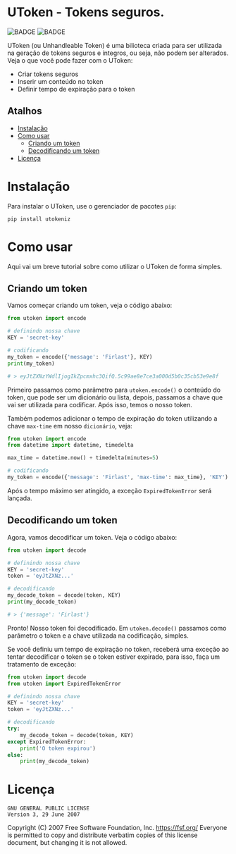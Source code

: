 # UToken - Tokens seguros.
![BADGE](https://img.shields.io/static/v1?label=status&message=em%20desenvolvimento&color=green)
![BADGE](https://img.shields.io/static/v1?label=language&message=python&color=blue)

UToken (ou Unhandleable Token) é uma bilioteca criada para ser
utilizada na geração de tokens seguros e íntegros, ou seja, não
podem ser alterados. Veja o que você pode fazer com o UToken:

- Criar tokens seguros
- Inserir um conteúdo no token
- Definir tempo de expiração para o token


## Atalhos

- [Instalação](#Instalação)
- [Como usar](#Como-usar)
  - [Criando um token](#Criando-um-token)
  - [Decodificando um token](#Decodificando-um-token)
- [Licença](#Licença)

# Instalação

Para instalar o UToken, use o gerenciador de pacotes `pip`:

```
pip install utokeniz
```

# Como usar

Aqui vai um breve tutorial sobre como utilizar o UToken de forma simples.

## Criando um token

Vamos começar criando um token, veja o código abaixo:

```python
from utoken import encode

# definindo nossa chave
KEY = 'secret-key'

# codificando
my_token = encode({'message': 'Firlast'}, KEY)
print(my_token)

# > eyJtZXNzYWdlIjogIkZpcmxhc3QifQ.5c99ae8e7ce3a000d5b0c35cb53e9e8f
```

Primeiro passamos como parâmetro para `utoken.encode()` o conteúdo do token, que pode ser um dicionário ou lista, depois,
passamos a chave que vai ser utilizada para codificar. Após isso, temos o nosso token.

Também podemos adicionar o tempo de expiração do token utilizando a chave `max-time` em nosso `dicionário`, veja:


```python
from utoken import encode
from datetime import datetime, timedelta

max_time = datetime.now() + timedelta(minutes=5)

# codificando
my_token = encode({'message': 'Firlast', 'max-time': max_time}, 'KEY')
```

Após o tempo máximo ser atingido, a exceção `ExpiredTokenError` será lançada.

## Decodificando um token

Agora, vamos decodificar um token. Veja o código abaixo:

```python
from utoken import decode

# definindo nossa chave
KEY = 'secret-key'
token = 'eyJtZXNz...'

# decodificando
my_decode_token = decode(token, KEY)
print(my_decode_token)

# > {'message': 'Firlast'}
```

Pronto! Nosso token foi decodificado. Em `utoken.decode()` passamos como parâmetro o token e a chave utilizada na codificação, simples.

Se você definiu um tempo de expiração no token, receberá uma exceção ao tentar decodificar o token se o token estiver expirado, para isso,
faça um tratamento de exceção:

```python
from utoken import decode
from utoken import ExpiredTokenError

# definindo nossa chave
KEY = 'secret-key'
token = 'eyJtZXNz...'

# decodificando
try:
    my_decode_token = decode(token, KEY)
except ExpiredTokenError:
    print('O token expirou')
else:
    print(my_decode_token)
```

# Licença

    GNU GENERAL PUBLIC LICENSE
    Version 3, 29 June 2007

 Copyright (C) 2007 Free Software Foundation, Inc. <https://fsf.org/>
 Everyone is permitted to copy and distribute verbatim copies
 of this license document, but changing it is not allowed.